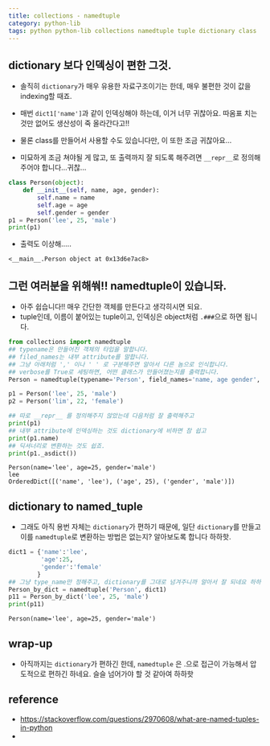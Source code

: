 ```yaml
---
title: collections - namedtuple
category: python-lib
tags: python python-lib collections namedtuple tuple dictionary class 
---
```


## dictionary 보다 인덱싱이 편한 그것. 

- 솔직히 `dictionary`가 매우 유용한 자료구조이기는 한데, 매우 불편한 것이 값을 indexing할 때죠. 
- 매번 `dict1['name']`과 같이 인덱싱해야 하는데, 이거 너무 귀찮아요. 따옴표 치는 것만 없어도 생산성이 죽 올라간다고!!

- 물론 class를 만들어서 사용할 수도 있습니다만, 이 또한 조금 귀찮아요...
- 미묘하게 조금 쳐야될 게 많고, 또 출력까지 잘 되도록 해주려면 `__repr__`로 정의해주어야 합니다...귀찮...

```python
class Person(object):
    def __init__(self, name, age, gender):
        self.name = name
        self.age = age
        self.gender = gender
p1 = Person('lee', 25, 'male')
print(p1)
```

- 출력도 이상해.....

```
<__main__.Person object at 0x13d6e7ac8>
```

## 그런 여러분을 위해쒀!! namedtuple이 있습니돠. 

- 아주 쉽습니다!! 매우 간단한 객체를 만든다고 생각히시면 되요. 
- tuple인데, 이름이 붙어있는 tuple이고, 인덱싱은 object처럼 `.###`으로 하면 됩니다. 

```python
from collections import namedtuple
## typename은 만들어진 객체의 타입을 말합니다.
## filed_names는 내부 attribute를 말합니다. 
## 그냥 아래처럼 ',' 이나 ' ' 로 구분해주면 알아서 다른 놈으로 인식합니다. 
## verbose를 True로 세팅하면, 어떤 클래스가 만들어졌는지를 출력합니다. 
Person = namedtuple(typename='Person', field_names='name, age gender', verbose=False)

p1 = Person('lee', 25, 'male')
p2 = Person('lim', 22, 'female')

## 따로 __repr__ 를 정의해주지 않았는데 다음처럼 잘 출력해주고 
print(p1)
## 내부 attribute에 인덱싱하는 것도 dictionary에 비하면 참 쉽고 
print(p1.name)
## 딕셔너리로 변환하는 것도 쉽죠. 
print(p1._asdict())
```

```
Person(name='lee', age=25, gender='male')
lee
OrderedDict([('name', 'lee'), ('age', 25), ('gender', 'male')])
```

## dictionary to named_tuple

- 그래도 아직 용번 자체는 `dictionary`가 편하기 때문에, 일단 `dictionary`를 만들고 이를 `namedtuple`로 변환하는 방법은 없는지? 알아보도록 합니다 하하핫. 

```python
dict1 = {'name':'lee', 
         'age':25, 
         'gender':'female'
        }
## 그냥 type_name만 정해주고, dictionary를 그대로 넘겨주니까 알아서 잘 되네요 하하핳
Person_by_dict = namedtuple('Person', dict1)
p11 = Person_by_dict('lee', 25, 'male')
print(p11)
```

```
Person(name='lee', age=25, gender='male')
```

## wrap-up

- 아직까지는 `dictionary`가 편하긴 한데, `namedtuple` 은 .으로 접근이 가능해서 압도적으로 편하긴 하네요. 슬슬 넘어가야 할 것 같아여 하하핫 



## reference 

- <https://stackoverflow.com/questions/2970608/what-are-named-tuples-in-python>
- 